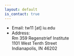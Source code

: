 ```yaml
---
layout: default
is_contact: true
---
```


* Email: tw11 [at] iu.edu
* Address:     
Rm 359 Regenstrief Institute    
1101 West Tenth Street    
Indianapolis, IN 46202

<!--## Mailing Address

> 221B, Baker Street
>
> London
>
> United Kingdom
-->
<!--## Social

1. [Facebook](#)
2. [Twitter](#)
3. [Google+](#)
-->